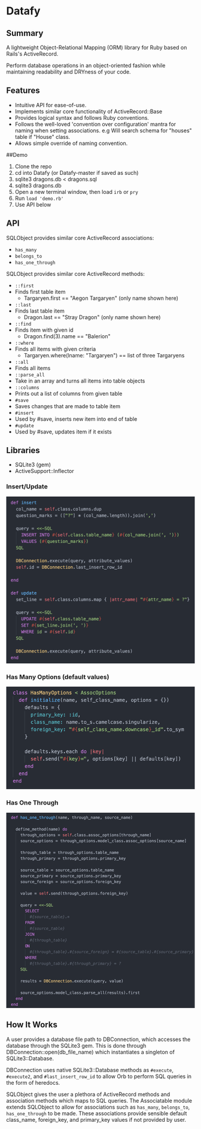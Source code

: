 # Datafy

## Summary

A lightweight Object-Relational Mapping (ORM) library for Ruby based on Rails's
ActiveRecord.

Perform database operations in an object-oriented fashion while maintaining
readability and DRYness of your code.

## Features

- Intuitive API for ease-of-use.
- Implements similar core functionality of ActiveRecord::Base
- Provides logical syntax and follows Ruby conventions.
- Follows the well-loved 'convention over configuration' mantra for naming
when setting associations. e.g Will search schema for "houses" table if "House"
class.
- Allows simple override of naming convention.

##Demo

1. Clone the repo
2. cd into Datafy (or Datafy-master if saved as such)
3. sqlite3 dragons.db < dragons.sql
4. sqlite3 dragons.db
5. Open a new terminal window, then load `irb` or `pry`
6. Run `load 'demo.rb'`
7. Use API below

## API

SQLObject provides similar core ActiveRecord associations:

- `has_many`
- `belongs_to`
- `has_one_through`

SQLObject provides similar core ActiveRecord methods:

- `::first`
- Finds first table item
    - Targaryen.first == "Aegon Targaryen" (only name shown here)
- `::last`
- Finds last table item
    - Dragon.last == "Stray Dragon" (only name shown here)
- `::find`
- Finds item with given id
    - Dragon.find(3).name == "Balerion"
- `::where`
- Finds all items with given criteria
    - Targaryen.where(lname: "Targaryen") == list of three Targaryens
- `::all`
- Finds all items
- `::parse_all`
- Take in an array and turns all items into table objects
- `::columns`
- Prints out a list of columns from given table
- `#save`
- Saves changes that are made to table item
- `#insert`
- Used by #save, inserts new item into end of table
- `#update`
- Used by #save, updates item if it exists

## Libraries

- SQLite3 (gem)
- ActiveSupport::Inflector

### Insert/Update
![insert:update](./images/Insert:Update.png?raw=true)

### Has Many Options (default values)
![has_many_options](./images/has_many_options.png?raw=true)

### Has One Through
![has_one_through](./images/has_one_through.png?raw=true)


## How It Works

A user provides a database file path to DBConnection, which accesses the database
through the SQLite3 gem. This is done through DBConnection::open(db_file_name)
which instantiates a singleton of SQLite3::Database.

DBConnection uses native SQLite3::Database methods as `#execute`, `#execute2`,
and `#last_insert_row_id` to allow Orb to perform SQL queries in the
form of heredocs.

SQLObject gives the user a plethora of ActiveRecord methods and association
methods which maps to SQL queries. The Associatable module extends SQLObject to
allow for associations such as `has_many`, `belongs_to`, `has_one_through` to be
made. These associations provide sensible default class_name, foreign_key, and
primary_key values if not provided by user.
